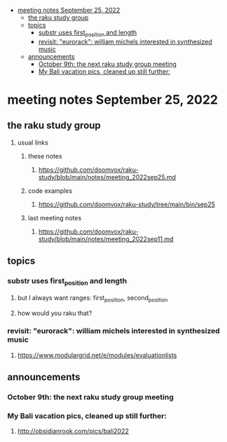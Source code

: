 - [meeting notes September 25, 2022](#org5e50819)
  - [the raku study group](#orgf9dee49)
  - [topics](#orgc12fc33)
    - [substr uses first<sub>position</sub> and length](#orga3ca901)
    - [revisit: "eurorack": william michels interested in synthesized music](#org729139f)
  - [announcements](#orgde6d8cc)
    - [October 9th: the next raku study group meeting](#orgd99e3c6)
    - [My Bali vacation pics, cleaned up still further:](#org63b07ff)


<a id="org5e50819"></a>

# meeting notes September 25, 2022


<a id="orgf9dee49"></a>

## the raku study group

1.  usual links

    1.  these notes
    
        1.  <https://github.com/doomvox/raku-study/blob/main/notes/meeting_2022sep25.md>
    
    2.  code examples
    
        1.  <https://github.com/doomvox/raku-study/tree/main/bin/sep25>
    
    3.  last meeting notes
    
        1.  <https://github.com/doomvox/raku-study/blob/main/notes/meeting_2022sep11.md>


<a id="orgc12fc33"></a>

## topics


<a id="orga3ca901"></a>

### substr uses first<sub>position</sub> and length

1.  but I always want ranges: first<sub>position</sub>, second<sub>position</sub>

2.  how would you raku that?


<a id="org729139f"></a>

### revisit: "eurorack": william michels interested in synthesized music

1.  <https://www.modulargrid.net/e/modules/evaluationlists>


<a id="orgde6d8cc"></a>

## announcements


<a id="orgd99e3c6"></a>

### October 9th: the next raku study group meeting


<a id="org63b07ff"></a>

### My Bali vacation pics, cleaned up still further:

1.  <http://obsidianrook.com/pics/bali2022>
